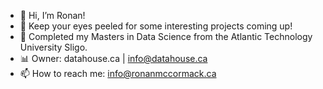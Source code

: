 - 👋 Hi, I’m Ronan!
- 👀 Keep your eyes peeled for some interesting projects coming up!
- 🌱 Completed my Masters in Data Science from the Atlantic Technology University Sligo.
- 📊 Owner: datahouse.ca | info@datahouse.ca
- 📫 How to reach me: info@ronanmccormack.ca

<!---
ronanmccormack-ca/ronanmccormack-ca is a ✨ special ✨ repository because its `README.md` (this file) appears on your GitHub profile.
You can click the Preview link to take a look at your changes.
--->

